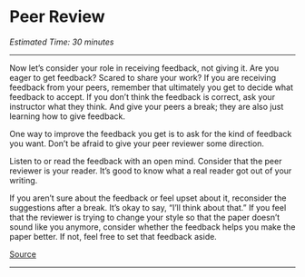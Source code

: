 # Peer Review
*Estimated Time: 30 minutes*

---


<aside>
Now let’s consider your role in receiving feedback, not giving it. Are you eager to get feedback? Scared to share your work? If you are receiving feedback from your peers, remember that ultimately you get to decide what feedback to accept. If you don’t think the feedback is correct, ask your instructor what they think. And give your peers a break; they are also just learning how to give feedback.

One way to improve the feedback you get is to ask for the kind of feedback you want. Don’t be afraid to give your peer reviewer some direction.

Listen to or read the feedback with an open mind. Consider that the peer reviewer is your reader. It’s good to know what a real reader got out of your writing.

If you aren’t sure about the feedback or feel upset about it, reconsider the suggestions after a break. It’s okay to say, “I’ll think about that.” If you feel that the reviewer is trying to change your style so that the paper doesn’t sound like you anymore, consider whether the feedback helps you make the paper better. If not, feel free to set that feedback aside.
  
[Source](https://openoregon.pressbooks.pub/wrd/chapter/giving-and-receiving-feedback/)
 
</aside>

---
